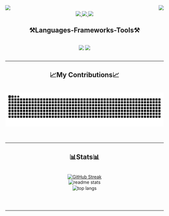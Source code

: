 <img align="right" src="https://visitor-badge.laobi.icu/badge?page_id=Jaermis.visitor-badge&format=true"/>

<img src="https://github.com/Jaermis/Jaermis/assets/138207746/0c1e0fb0-9075-4404-be67-7b947abde554" />

<div align="center"> 
  <a href="mailto:jermynejosh.kaquilala@gmail.com">
    <img src="https://img.shields.io/badge/Gmail-333333?style=for-the-badge&logo=gmail&logoColor=red" />
  </a>
  <a href="https://www.linkedin.com/in/jermyne-josh-kaquilala-6a8716295" target="_blank">
    <img src="https://img.shields.io/badge/LinkedIn-0077B5?style=for-the-badge&logo=linkedin&logoColor=white" target="_blank" />
  </a>
  <a href="https://github.com/Jaermis" target="_blank">
     <img src="https://img.shields.io/badge/Portfolio-FF5722?style=for-the-badge&logo=todoist&logoColor=white" target="_blank" /> <!-- sqlite, safari, google-chrome are other good icon options -->
  </a>
</div>

<h2 align="center">⚒Languages-Frameworks-Tools⚒</h2>
<br/>
<div align="center">
    <img src="https://skillicons.dev/icons?i=html,css,c,cs,ts,dotnet,angular" />
    <img src="https://skillicons.dev/icons?i=vscode,visualstudio,github,figma,git,ae,ps,arduino" /><br>
</div>

<br/>
<hr/>

<div align="center">
  <h2>📈My Contributions📈</h2>
  <br>
  <picture>
  <source media="(prefers-color-scheme: dark)" srcset="https://raw.githubusercontent.com/Jaermis/Jaermis/output/github-contribution-grid-snake-dark.svg" />
  <source media="(prefers-color-scheme: light)" srcset="https://raw.githubusercontent.com/Jaermis/Jaermis/output/github-contribution-grid-snake.svg" />
  <img alt="github-snake" src="https://raw.githubusercontent.com/Jaermis/Jaermis/output/github-contribution-grid-snake.svg" />
</picture>
  <br/><br/><br/>
</div>

<hr/>

<h2 align="center">📊Stats📊</h2>
<br>
<div align=center>
  <a href="https://git.io/streak-stats"><img src="https://streak-stats.demolab.com?user=Jaermis&theme=dark&date_format=M%20j%5B%2C%20Y%5D&background=20232A" alt="GitHub Streak" /></a>
  <br>
  <img src="https://github-readme-stats.vercel.app/api?username=Jaermis&count_private=true&show_icons=true&theme=react&rank_icon=github&border_radius=10" alt="readme stats" />
  <br>
  <img align="center" src="https://github-readme-stats.vercel.app/api/top-langs/?username=Jaermis&hide=HTML&langs_count=8&layout=compact&theme=react&border_radius=10&size_weight=0.5&count_weight=0.5&exclude_repo=github-readme-stats" alt="top langs" />
</div>

<br/><br/>

<hr/>

<br/>
